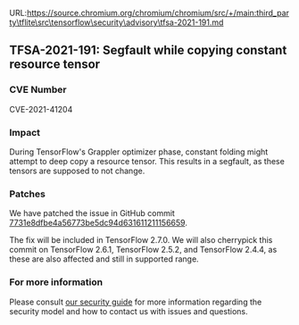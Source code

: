 URL:https://source.chromium.org/chromium/chromium/src/+/main:third_party\tflite\src\tensorflow\security\advisory\tfsa-2021-191.md
## TFSA-2021-191: Segfault while copying constant resource tensor

### CVE Number
CVE-2021-41204

### Impact
During TensorFlow's Grappler optimizer phase, constant folding might attempt to deep copy a resource tensor. This results in a segfault, as these tensors are supposed to not change.

### Patches
We have patched the issue in GitHub commit [7731e8dfbe4a56773be5dc94d631611211156659](https://github.com/tensorflow/tensorflow/commit/7731e8dfbe4a56773be5dc94d631611211156659).

The fix will be included in TensorFlow 2.7.0. We will also cherrypick this commit on TensorFlow 2.6.1, TensorFlow 2.5.2, and TensorFlow 2.4.4, as these are also affected and still in supported range.

### For more information
Please consult [our security guide](https://github.com/tensorflow/tensorflow/blob/master/SECURITY.md) for more information regarding the security model and how to contact us with issues and questions.
